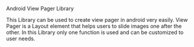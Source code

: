 Android View Pager Library

This Library can be used to create view pager in android very easily.
View Pager is a Layout element that helps users to slide images one after the other.
In this Library only one function is used and can be customized to user needs.
